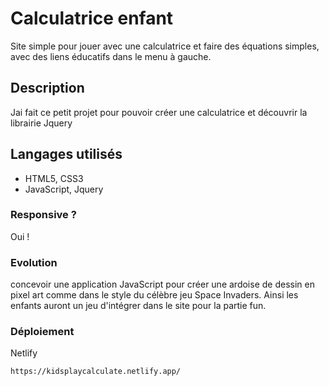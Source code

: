 # Calculatrice enfant

Site simple pour jouer avec une calculatrice et faire des équations simples, avec des liens éducatifs dans le menu à gauche.

## Description

Jai fait ce petit projet pour pouvoir créer une calculatrice et découvrir la librairie Jquery

## Langages utilisés

- HTML5, CSS3
- JavaScript, Jquery

### Responsive ?

Oui !

### Evolution

 concevoir une application JavaScript pour créer une ardoise de dessin en pixel art comme dans le style du célèbre jeu Space Invaders.
 Ainsi les enfants auront un jeu d'intégrer dans le site pour la partie fun.

### Déploiement

Netlify
```
https://kidsplaycalculate.netlify.app/
```
